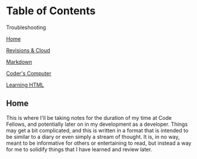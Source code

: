 # Table of Contents

Troubleshooting

[Home](home.md)

[Revisions & Cloud](revisionsCloud.md)

[Markdown](learningMarkdown.md)

[Coder's Computer](codersComputer.md)

[Learning HTML](learningHTML.md)

## Home
This is where I'll be taking notes for the duration of my time at Code Fellows, and potentially later on in my development as a developer. Things may get a bit complicated, and this is written in a format that is intended to be similar to a diary or even simply a stream of thought. It is, in no way, meant to be informative for others or entertaining to read, but instead a way for me to solidify things that I have learned and review later.